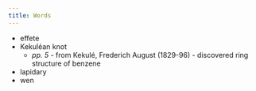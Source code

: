 ```yaml
--- 
title: Words
---
```


* effete
* Kekuléan knot
  * *pp. 5* - from Kekulé, Frederich August (1829-96) - discovered ring structure of benzene
* lapidary
* wen